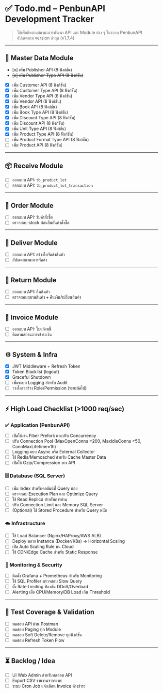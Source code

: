 # ✅ Todo.md – PenbunAPI Development Tracker

> ใช้เพื่อติดตามสถานะการพัฒนา API และ Module ต่าง ๆ ในระบบ PenbunAPI  
> อัปเดตตาม version ล่าสุด (v1.7.4)

---

## 🧩 Master Data Module

- ~~[x] เพิ่ม Publisher API (8 ฟังก์ชัน)~~
- ~~[x] เพิ่ม Publisher Type API (8 ฟังก์ชัน)~~
- [x] เพิ่ม Customer API (8 ฟังก์ชัน)
- [x] เพิ่ม Customer Type API (8 ฟังก์ชัน)
- [x] เพิ่ม Vendor Type API (8 ฟังก์ชัน)
- [x] เพิ่ม Vendor API (8 ฟังก์ชัน)
- [x] เพิ่ม Book API (8 ฟังก์ชัน)
- [x] เพิ่ม Book Type API (8 ฟังก์ชัน)
- [x] เพิ่ม Discount Type API (8 ฟังก์ชัน)
- [x] เพิ่ม Discount API (8 ฟังก์ชัน)
- [x] เพิ่ม Unit Type API (8 ฟังก์ชัน)
- [x] เพิ่ม Product Type API (8 ฟังก์ชัน)
- [ ] เพิ่ม Product Format Type API (8 ฟังก์ชัน)
- [ ] เพิ่ม Product API (8 ฟังก์ชัน)

---

## 📦 Receive Module

- [ ] ออกแบบ API: `tb_product_lot`
- [ ] ออกแบบ API: `tb_product_lot_transaction`

---

## 🧾 Order Module

- [ ] ออกแบบ API: รับคำสั่งซื้อ
- [ ] ตรวจสอบ stock ก่อนยืนยันคำสั่งซื้อ

---

## 🚚 Deliver Module

- [ ] ออกแบบ API: สร้างใบจัดส่งสินค้า
- [ ] อัปเดตสถานะการจัดส่ง

---

## 🔁 Return Module

- [ ] ออกแบบ API: คืนสินค้า
- [ ] ตรวจสอบสภาพสินค้า + คืนเงิน/เปลี่ยนสินค้า

---

## 🧾 Invoice Module

- [ ] ออกแบบ API: ใบแจ้งหนี้
- [ ] ติดตามสถานะการชำระเงิน

---

## ⚙️ System & Infra

- [x] JWT Middleware + Refresh Token
- [x] Token Blacklist (logout)
- [x] Graceful Shutdown
- [ ] เพิ่มระบบ Logging สำหรับ Audit
- [ ] วางโครงสร้าง Role/Permission (ระยะถัดไป)

---

## ⚡ High Load Checklist (>1000 req/sec)

### ✅ Application (PenbunAPI)
- [ ] เปิดใช้งาน Fiber Prefork และปรับ Concurrency
- [ ] ปรับ Connection Pool (MaxOpenConns ≥200, MaxIdleConns ≥50, ConnMaxLifetime=1h)
- [ ] Logging แบบ Async หรือ External Collector
- [ ] ใช้ Redis/Memcached สำหรับ Cache Master Data
- [ ] เปิดใช้ Gzip/Compression บาง API

### 🗄️ Database (SQL Server)
- [ ] เพิ่ม Index สำหรับคอลัมน์ที่ Query บ่อย
- [ ] ตรวจสอบ Execution Plan และ Optimize Query
- [ ] ใช้ Read Replica สำหรับการอ่าน
- [ ] ปรับ Connection Limit และ Memory SQL Server
- [ ] (Optional) ใช้ Stored Procedure สำหรับ Query หนัก

### ☁️ Infrastructure
- [ ] ใช้ Load Balancer (Nginx/HAProxy/AWS ALB)
- [ ] Deploy หลาย Instance (Docker/K8s) → Horizontal Scaling
- [ ] เปิด Auto Scaling Rule บน Cloud
- [ ] ใช้ CDN/Edge Cache สำหรับ Static Response

### 🚀 Monitoring & Security
- [ ] ติดตั้ง Grafana + Prometheus สำหรับ Monitoring
- [ ] ใช้ SQL Profiler ตรวจสอบ Slow Query
- [ ] ตั้ง Rate Limiting ป้องกัน DDoS/Overload
- [ ] Alerting เมื่อ CPU/Memory/DB Load เกิน Threshold

---

## 🧪 Test Coverage & Validation

- [ ] ทดสอบ API ผ่าน Postman
- [ ] ทดสอบ Paging ทุก Module
- [ ] ทดสอบ Soft Delete/Remove ทุกฟังก์ชัน
- [ ] ทดสอบ Refresh Token Flow

---

## ⏳ Backlog / Idea

- [ ] UI Web Admin สำหรับทดสอบ API
- [ ] Export CSV รายงานจากระบบ
- [ ] ระบบ Cron Job แจ้งเตือน Invoice ค้างชำระ
